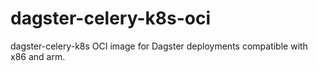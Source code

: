 # dagster-celery-k8s-oci

dagster-celery-k8s OCI image for Dagster deployments compatible with x86 and arm.